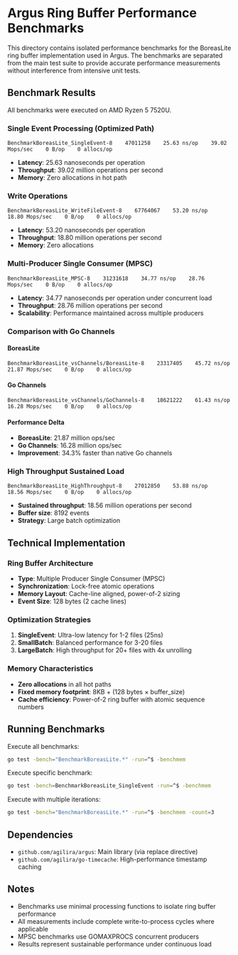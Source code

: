# Argus Ring Buffer Performance Benchmarks

This directory contains isolated performance benchmarks for the BoreasLite ring buffer implementation used in Argus. The benchmarks are separated from the main test suite to provide accurate performance measurements without interference from intensive unit tests.

## Benchmark Results

All benchmarks were executed on AMD Ryzen 5 7520U.

### Single Event Processing (Optimized Path)
```
BenchmarkBoreasLite_SingleEvent-8    47011258    25.63 ns/op    39.02 Mops/sec    0 B/op    0 allocs/op
```
- **Latency**: 25.63 nanoseconds per operation
- **Throughput**: 39.02 million operations per second
- **Memory**: Zero allocations in hot path

### Write Operations
```
BenchmarkBoreasLite_WriteFileEvent-8    67764067    53.20 ns/op    18.80 Mops/sec    0 B/op    0 allocs/op
```
- **Latency**: 53.20 nanoseconds per operation
- **Throughput**: 18.80 million operations per second
- **Memory**: Zero allocations

### Multi-Producer Single Consumer (MPSC)
```
BenchmarkBoreasLite_MPSC-8    31231618    34.77 ns/op    28.76 Mops/sec    0 B/op    0 allocs/op
```
- **Latency**: 34.77 nanoseconds per operation under concurrent load
- **Throughput**: 28.76 million operations per second
- **Scalability**: Performance maintained across multiple producers

### Comparison with Go Channels

#### BoreasLite
```
BenchmarkBoreasLite_vsChannels/BoreasLite-8    23317405    45.72 ns/op    21.87 Mops/sec    0 B/op    0 allocs/op
```

#### Go Channels
```
BenchmarkBoreasLite_vsChannels/GoChannels-8    18621222    61.43 ns/op    16.28 Mops/sec    0 B/op    0 allocs/op
```

#### Performance Delta
- **BoreasLite**: 21.87 million ops/sec
- **Go Channels**: 16.28 million ops/sec
- **Improvement**: 34.3% faster than native Go channels

### High Throughput Sustained Load
```
BenchmarkBoreasLite_HighThroughput-8    27012850    53.88 ns/op    18.56 Mops/sec    0 B/op    0 allocs/op
```
- **Sustained throughput**: 18.56 million operations per second
- **Buffer size**: 8192 events
- **Strategy**: Large batch optimization

## Technical Implementation

### Ring Buffer Architecture
- **Type**: Multiple Producer Single Consumer (MPSC)
- **Synchronization**: Lock-free atomic operations
- **Memory Layout**: Cache-line aligned, power-of-2 sizing
- **Event Size**: 128 bytes (2 cache lines)

### Optimization Strategies
1. **SingleEvent**: Ultra-low latency for 1-2 files (25ns)
2. **SmallBatch**: Balanced performance for 3-20 files
3. **LargeBatch**: High throughput for 20+ files with 4x unrolling

### Memory Characteristics
- **Zero allocations** in all hot paths
- **Fixed memory footprint**: 8KB + (128 bytes × buffer_size)
- **Cache efficiency**: Power-of-2 ring buffer with atomic sequence numbers

## Running Benchmarks

Execute all benchmarks:
```bash
go test -bench="BenchmarkBoreasLite.*" -run=^$ -benchmem
```

Execute specific benchmark:
```bash
go test -bench=BenchmarkBoreasLite_SingleEvent -run=^$ -benchmem
```

Execute with multiple iterations:
```bash
go test -bench="BenchmarkBoreasLite.*" -run=^$ -benchmem -count=3
```

## Dependencies

- `github.com/agilira/argus`: Main library (via replace directive)
- `github.com/agilira/go-timecache`: High-performance timestamp caching

## Notes

- Benchmarks use minimal processing functions to isolate ring buffer performance
- All measurements include complete write-to-process cycles where applicable
- MPSC benchmarks use GOMAXPROCS concurrent producers
- Results represent sustainable performance under continuous load